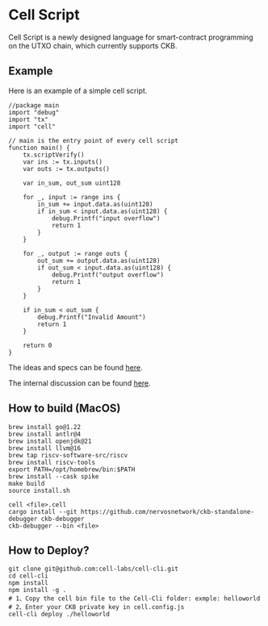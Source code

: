# Cell Script

Cell Script is a newly designed language for smart-contract programming on the UTXO chain, which currently supports CKB.

## Example

Here is an example of a simple cell script.
```
//package main
import "debug"
import "tx"
import "cell"

// main is the entry point of every cell script
function main() {
    tx.scriptVerify()
    var ins := tx.inputs()
    var outs := tx.outputs()

    var in_sum, out_sum uint128

    for _, input := range ins {
        in_sum += input.data.as(uint128)
        if in_sum < input.data.as(uint128) {
            debug.Printf("input overflow")
            return 1
        }
    }

    for _, output := range outs {
        out_sum += output.data.as(uint128)
        if out_sum < input.data.as(uint128) {
            debug.Printf("output overflow")
            return 1
        }
    }

    if in_sum < out_sum {
        debug.Printf("Invalid Amount")
        return 1
    }
    
    return 0
}
```



The ideas and specs can be found [here](./SPEC.md). 

The internal discussion can be found [here](./DISCUSSION.md). 

## How to build (MacOS)

```
brew install go@1.22
brew install antlr@4
brew install openjdk@21
brew install llvm@16
brew tap riscv-software-src/riscv
brew install riscv-tools
export PATH=/opt/homebrew/bin:$PATH
brew install --cask spike
make build
source install.sh

cell <file>.cell
cargo install --git https://github.com/nervosnetwork/ckb-standalone-debugger ckb-debugger
ckb-debugger --bin <file>
```

## How to Deploy?
```
git clone git@github.com:cell-labs/cell-cli.git
cd cell-cli
npm install
npm install -g .
# 1、Copy the cell bin file to the Cell-Cli folder: exmple: helloworld
# 2、Enter your CKB private key in cell.config.js
cell-cli deploy ./helloworld
```

